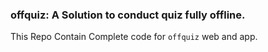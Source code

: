 ### offquiz: A Solution to conduct quiz fully offline.

This Repo Contain Complete code for ```offquiz``` web and app.

